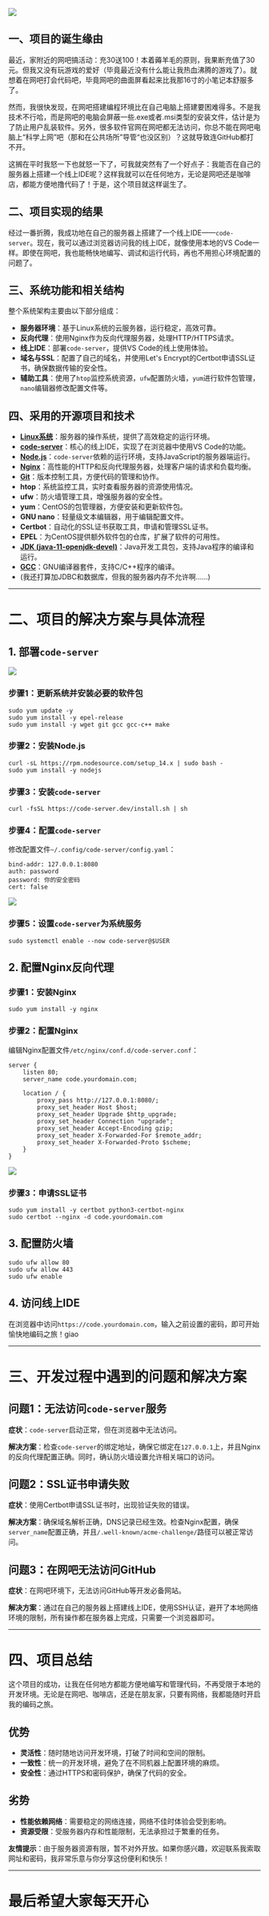 ![](https://zaizai123.cn/wp-content/uploads/2024/10/image-10-1024x550.png)

## 一、项目的诞生缘由

最近，家附近的网吧搞活动：充30送100！本着薅羊毛的原则，我果断充值了30元。但我又没有玩游戏的爱好（毕竟最近没有什么能让我热血沸腾的游戏了）。就想着在网吧打会代码吧，毕竟网吧的曲面屏看起来比我那16寸的小笔记本舒服多了。

然而，我很快发现，在网吧搭建编程环境比在自己电脑上搭建要困难得多。不是我技术不行哈，而是网吧的电脑会屏蔽一些.exe或者.msi类型的安装文件，估计是为了防止用户乱装软件。另外，很多软件官网在网吧都无法访问，你总不能在网吧电脑上“科学上网”吧（那和在公共场所”导管“也没区别）？这就导致连GitHub都打不开。

这搁在平时我怒一下也就怒一下了，可我就突然有了一个好点子：我能否在自己的服务器上搭建一个线上IDE呢？这样我就可以在任何地方，无论是网吧还是咖啡店，都能方便地撸代码了！于是，这个项目就这样诞生了。

## 二、项目实现的结果

经过一番折腾，我成功地在自己的服务器上搭建了一个线上IDE——`code-server`。现在，我可以通过浏览器访问我的线上IDE，就像使用本地的VS Code一样。即使在网吧，我也能畅快地编写、调试和运行代码，再也不用担心环境配置的问题了。

## 三、系统功能和相关结构

整个系统架构主要由以下部分组成：

* **服务器环境**：基于Linux系统的云服务器，运行稳定，高效可靠。
* **反向代理**：使用Nginx作为反向代理服务器，处理HTTP/HTTPS请求。
* **线上IDE**：部署`code-server`，提供VS Code的线上使用体验。
* **域名与SSL**：配置了自己的域名，并使用Let's Encrypt的Certbot申请SSL证书，确保数据传输的安全性。
* **辅助工具**：使用了`htop`监控系统资源，`ufw`配置防火墙，`yum`进行软件包管理，`nano`编辑器修改配置文件等。

## 四、采用的开源项目和技术

* **[Linux系统](https://www.linux.org/pages/download/)**：服务器的操作系统，提供了高效稳定的运行环境。
* **[code-server](https://github.com/coder/code-server)**：核心的线上IDE，实现了在浏览器中使用VS Code的功能。
* **[Node.js](https://nodejs.org/zh-cn)**：`code-server`依赖的运行环境，支持JavaScript的服务器端运行。
* **[Nginx](https://nginx.org/en/)**：高性能的HTTP和反向代理服务器，处理客户端的请求和负载均衡。
* **[Git](https://git-scm.com/)**：版本控制工具，方便代码的管理和协作。
* **htop**：系统监控工具，实时查看服务器的资源使用情况。
* **ufw**：防火墙管理工具，增强服务器的安全性。
* **yum**：CentOS的包管理器，方便安装和更新软件包。
* **GNU nano**：轻量级文本编辑器，用于编辑配置文件。
* **Certbot**：自动化的SSL证书获取工具，申请和管理SSL证书。
* **EPEL**：为CentOS提供额外软件包的仓库，扩展了软件的可用性。
* **[JDK (java-11-openjdk-devel)](https://www.oracle.com/jp/java/technologies/javase/jdk11-archive-downloads.html)**：Java开发工具包，支持Java程序的编译和运行。
* **[GCC](https://gcc.gnu.org/)**：GNU编译器套件，支持C/C++程序的编译。
* (我还打算加JDBC和数据库，但我的服务器内存不允许啊......)

---

# 二、项目的解决方案与具体流程

## 1. 部署`code-server`

![](https://zaizai123.cn/wp-content/uploads/2024/10/QQ20241027-193407-1024x649.png)

### **步骤1：更新系统并安装必要的软件包**

```
sudo yum update -y
sudo yum install -y epel-release
sudo yum install -y wget git gcc gcc-c++ make
```

### **步骤2：安装Node.js**

```
curl -sL https://rpm.nodesource.com/setup_14.x | sudo bash -
sudo yum install -y nodejs
```

### **步骤3：安装`code-server`**

```
curl -fsSL https://code-server.dev/install.sh | sh
```

### **步骤4：配置`code-server`**

修改配置文件`~/.config/code-server/config.yaml`：

```
bind-addr: 127.0.0.1:8080
auth: password
password: 你的安全密码
cert: false
```

![](https://zaizai123.cn/wp-content/uploads/2024/10/QQ20241027-200705-1024x649.png)

### **步骤5：设置`code-server`为系统服务**

```
sudo systemctl enable --now code-server@$USER
```

## 2. 配置Nginx反向代理

### **步骤1：安装Nginx**

```
sudo yum install -y nginx
```

### **步骤2：配置Nginx**

编辑Nginx配置文件`/etc/nginx/conf.d/code-server.conf`：

```
server {
    listen 80;
    server_name code.yourdomain.com;

    location / {
        proxy_pass http://127.0.0.1:8080/;
        proxy_set_header Host $host;
        proxy_set_header Upgrade $http_upgrade;
        proxy_set_header Connection "upgrade";
        proxy_set_header Accept-Encoding gzip;
        proxy_set_header X-Forwarded-For $remote_addr;
        proxy_set_header X-Forwarded-Proto $scheme;
    }
}
```

![](https://zaizai123.cn/wp-content/uploads/2024/10/QQ20241027-201637-1024x649.png)

### **步骤3：申请SSL证书**

```
sudo yum install -y certbot python3-certbot-nginx
sudo certbot --nginx -d code.yourdomain.com
```

## 3. 配置防火墙

```
sudo ufw allow 80
sudo ufw allow 443
sudo ufw enable
```

## 4. 访问线上IDE

在浏览器中访问`https://code.yourdomain.com`，输入之前设置的密码，即可开始愉快地编码之旅！giao

---

# 三、开发过程中遇到的问题和解决方案

## 问题1：无法访问`code-server`服务

**症状**：`code-server`启动正常，但在浏览器中无法访问。

**解决方案**：检查`code-server`的绑定地址，确保它绑定在`127.0.0.1`上，并且Nginx的反向代理配置正确。同时，确认防火墙设置允许相关端口的访问。

## 问题2：SSL证书申请失败

**症状**：使用Certbot申请SSL证书时，出现验证失败的错误。

**解决方案**：确保域名解析正确，DNS记录已经生效。检查Nginx配置，确保`server_name`配置正确，并且`/.well-known/acme-challenge/`路径可以被正常访问。

## 问题3：在网吧无法访问GitHub

**症状**：在网吧环境下，无法访问GitHub等开发必备网站。

**解决方案**：通过在自己的服务器上搭建线上IDE，使用SSH认证，避开了本地网络环境的限制，所有操作都在服务器上完成，只需要一个浏览器即可。

---

# 四、项目总结

这个项目的成功，让我在任何地方都能方便地编写和管理代码，不再受限于本地的开发环境。无论是在网吧、咖啡店，还是在朋友家，只要有网络，我都能随时开启我的编码之旅。

## 优势

* **灵活性**：随时随地访问开发环境，打破了时间和空间的限制。
* **一致性**：统一的开发环境，避免了在不同机器上配置环境的麻烦。
* **安全性**：通过HTTPS和密码保护，确保了代码的安全。

## 劣势

* **性能依赖网络**：需要稳定的网络连接，网络不佳时体验会受到影响。
* **资源受限**：受服务器内存和性能限制，无法承担过于繁重的任务。

**友情提示**：由于服务器资源有限，暂不对外开放。如果你感兴趣，欢迎联系我索取网址和密码，我非常乐意与你分享这份便利和快乐！

---

# 最后希望大家每天开心
